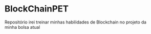 # BlockChainPET
Repositório irei treinar minhas habilidades de Blockchain no projeto da minha bolsa atual 
